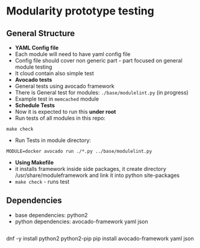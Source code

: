 # Modularity prototype testing

## General Structure
 * __YAML Config file__
  * Each module will need to have yaml config file
  * Config file should cover non generic part - part focused on general module testing
  * It cloud contain also simple test 
 * __Avocado tests__
  * General tests using avocado framework
  * There is General test for modules: `./base/modulelint.py` (in progress)
  * Example test in `memcached` module
 * __Schedule Tests__
  * Now it is expected to run this __under root__ 
  * Run tests of all modules in this repo:
   ```
make check
```
  * Run Tests in module directory:
   ```
MODULE=docker avocado run ./*.py ../base/modulelint.py
```
 * __Using Makefile__
  * it installs framework inside side packages, it create directory /usr/share/moduleframework and link it into  python site-packages
  * `make check` - runs test

## Dependencies 
 * base dependencies: python2
 * python dependencies: avocado-framework yaml json
   ```
dnf -y install python2 python2-pip
pip install avocado-framework yaml json
```

